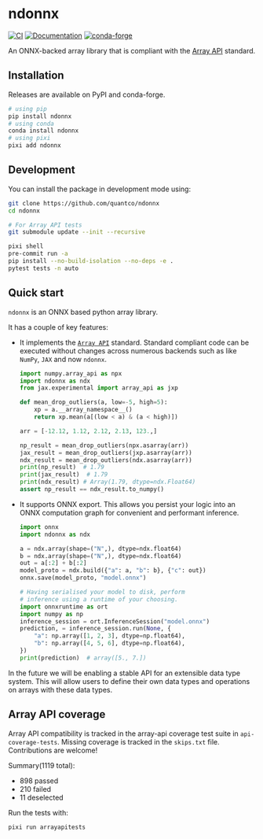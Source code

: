 # ndonnx

[![CI](https://img.shields.io/github/actions/workflow/status/quantco/ndonnx/ci.yml?style=flat-square&branch=main)](https://github.com/quantco/ndonnx/actions/workflows/ci.yml)
[![Documentation](https://readthedocs.org/projects/ndonnx/badge/?version=latest)](https://ndonnx.readthedocs.io/en/latest/?badge=latest)
[![conda-forge](https://img.shields.io/conda/pn/conda-forge/ndonnx?style=flat-square&logoColor=white&logo=conda-forge)](https://prefix.dev/channels/conda-forge/packages/ndonnx)

An ONNX-backed array library that is compliant with the [Array API](https://data-apis.org/array-api/) standard.

## Installation

Releases are available on PyPI and conda-forge.

```bash
# using pip
pip install ndonnx
# using conda
conda install ndonnx
# using pixi
pixi add ndonnx
```

## Development

You can install the package in development mode using:

```bash
git clone https://github.com/quantco/ndonnx
cd ndonnx

# For Array API tests
git submodule update --init --recursive

pixi shell
pre-commit run -a
pip install --no-build-isolation --no-deps -e .
pytest tests -n auto
```

## Quick start

`ndonnx` is an ONNX based python array library.

It has a couple of key features:

- It implements the [`Array API`](https://data-apis.org/array-api/) standard. Standard compliant code can be executed without changes across numerous backends such as like `NumPy`, `JAX` and now `ndonnx`.

  ```python
  import numpy.array_api as npx
  import ndonnx as ndx
  from jax.experimental import array_api as jxp

  def mean_drop_outliers(a, low=-5, high=5):
      xp = a.__array_namespace__()
      return xp.mean(a[(low < a) & (a < high)])

  arr = [-12.12, 1.12, 2.12, 2.13, 123.,]

  np_result = mean_drop_outliers(npx.asarray(arr))
  jax_result = mean_drop_outliers(jxp.asarray(arr))
  ndx_result = mean_drop_outliers(ndx.asarray(arr))
  print(np_result)  # 1.79
  print(jax_result)  # 1.79
  print(ndx_result) # Array(1.79, dtype=ndx.Float64)
  assert np_result == ndx_result.to_numpy()
  ```

- It supports ONNX export. This allows you persist your logic into an ONNX computation graph for convenient and performant inference.

  ```python
  import onnx
  import ndonnx as ndx

  a = ndx.array(shape=("N",), dtype=ndx.float64)
  b = ndx.array(shape=("N",), dtype=ndx.float64)
  out = a[:2] + b[:2]
  model_proto = ndx.build({"a": a, "b": b}, {"c": out})
  onnx.save(model_proto, "model.onnx")

  # Having serialised your model to disk, perform
  # inference using a runtime of your choosing.
  import onnxruntime as ort
  import numpy as np
  inference_session = ort.InferenceSession("model.onnx")
  prediction, = inference_session.run(None, {
      "a": np.array([1, 2, 3], dtype=np.float64),
      "b": np.array([4, 5, 6], dtype=np.float64),
  })
  print(prediction)  # array([5., 7.])
  ```

In the future we will be enabling a stable API for an extensible data type system. This will allow users to define their own data types and operations on arrays with these data types.

## Array API coverage

Array API compatibility is tracked in the array-api coverage test suite in `api-coverage-tests`. Missing coverage is tracked in the `skips.txt` file. Contributions are welcome!

Summary(1119 total):

- 898 passed
- 210 failed
- 11 deselected

Run the tests with:

```bash
pixi run arrayapitests
```

